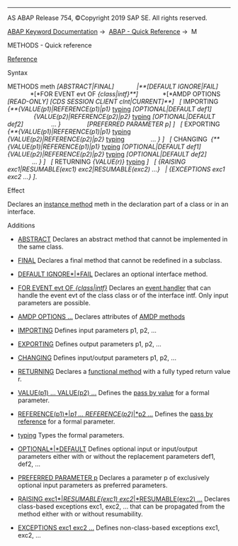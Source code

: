   

* * *

AS ABAP Release 754, ©Copyright 2019 SAP SE. All rights reserved.

[ABAP Keyword Documentation](javascript:call_link\('abenabap.htm'\)) →  [ABAP - Quick Reference](javascript:call_link\('abenabap_shortref.htm'\)) →  M

METHODS - Quick reference

[Reference](javascript:call_link\('abapmethods.htm'\))

Syntax

METHODS meth *\[*ABSTRACT*|*FINAL*\]*
            *|**\[*DEFAULT IGNORE*|*FAIL*\]*
             *\[*FOR EVENT evt OF *{*class*|*intf*}**\]*
             *\[*AMDP OPTIONS *\[*READ-ONLY*\]* *\[*CDS SESSION CLIENT clnt|CURRENT*\]**\]*
  *\[* IMPORTING *{**{*VALUE(p1)*|*REFERENCE(p1)*|*p1*}* [typing](javascript:call_link\('abentyping_shortref.htm'\)) *\[*OPTIONAL*|*DEFAULT def1*\]*
               *{*VALUE(p2)*|*REFERENCE(p2)*|*p2*}* [typing](javascript:call_link\('abentyping_shortref.htm'\)) *\[*OPTIONAL*|*DEFAULT def2*\]*
               ... *}*
              *\[*PREFERRED PARAMETER p*\]* *\]*
  *\[* EXPORTING *{**{*VALUE(p1)*|*REFERENCE(p1)*|*p1*}* [typing](javascript:call_link\('abentyping_shortref.htm'\))
               *{*VALUE(p2)*|*REFERENCE(p2)*|*p2*}* [typing](javascript:call_link\('abentyping_shortref.htm'\))
              ... *}* *\]*
  *\[* CHANGING  *{**{*VALUE(p1)*|*REFERENCE(p1)*|*p1*}* [typing](javascript:call_link\('abentyping_shortref.htm'\)) *\[*OPTIONAL*|*DEFAULT def1*\]*
               *{*VALUE(p2)*|*REFERENCE(p2)*|*p2*}* [typing](javascript:call_link\('abentyping_shortref.htm'\)) *\[*OPTIONAL*|*DEFAULT def2*\]*
              ... *}* *\]*
  *\[* RETURNING *{*VALUE(r)*}* [typing](javascript:call_link\('abentyping_shortref.htm'\)) *\]*
  *\[* *{*RAISING exc1*|*RESUMABLE(exc1) exc2*|*RESUMABLE(exc2) ...*}*
  *|* *{*EXCEPTIONS exc1 exc2 ...*}* *\]*.

Effect

Declares an [instance method](javascript:call_link\('abeninstance_method_glosry.htm'\) "Glossary Entry") meth in the declaration part of a class or in an interface.

Additions

-   [ABSTRACT](javascript:call_link\('abapmethods_abstract_final.htm'\))
    Declares an abstract method that cannot be implemented in the same class.
    
-   [FINAL](javascript:call_link\('abapmethods_abstract_final.htm'\))
    Declares a final method that cannot be redefined in a subclass.
    
-   [DEFAULT IGNORE*|*FAIL](javascript:call_link\('abapmethods_default.htm'\))
    Declares an optional interface method.
    
-   [FOR EVENT evt OF *{*class*|*intf*}*](javascript:call_link\('abapmethods_event_handler.htm'\))
    Declares an [event handler](javascript:call_link\('abenevent_handler_glosry.htm'\) "Glossary Entry") that can handle the event evt of the class class or of the interface intf. Only input parameters are possible.
    
-   [AMDP OPTIONS ...](javascript:call_link\('abapmethods_amdp_options.htm'\))
    Declares attributes of [AMDP methods](javascript:call_link\('abenamdp_method_glosry.htm'\) "Glossary Entry")
    
-   [IMPORTING](javascript:call_link\('abapmethods_general.htm'\))
    Defines input parameters p1, p2, ...
    
-   [EXPORTING](javascript:call_link\('abapmethods_general.htm'\))
    Defines output parameters p1, p2, ...
    
-   [CHANGING](javascript:call_link\('abapmethods_general.htm'\))
    Defines input/output parameters p1, p2, ...
    
-   [RETURNING](javascript:call_link\('abapmethods_functional.htm'\))
    Declares a [functional method](javascript:call_link\('abenfunctional_method_glosry.htm'\) "Glossary Entry") with a fully typed return value r.
    
-   [VALUE(p1) ... VALUE(p2) ...](javascript:call_link\('abapmethods_parameters.htm'\))
    Defines the [pass by value](javascript:call_link\('abenpass_by_value_glosry.htm'\) "Glossary Entry") for a formal parameter.
    
-   [REFERENCE(p1)*|*p1 ... REFERENCE(p2)*|*p2 ...](javascript:call_link\('abapmethods_parameters.htm'\))
    Defines the [pass by reference](javascript:call_link\('abenpass_by_reference_glosry.htm'\) "Glossary Entry") for a formal parameter.
    
-   [typing](javascript:call_link\('abentyping_syntax.htm'\))
    Types the formal parameters.
    
-   [OPTIONAL*|*DEFAULT](javascript:call_link\('abapmethods_parameters.htm'\))
    Defines optional input or input/output parameters either with or without the replacement parameters def1, def2, ...
    
-   [PREFERRED PARAMETER p](javascript:call_link\('abapmethods_general.htm'\))
    Declares a parameter p of exclusively optional input parameters as preferred parameters.
    
-   [RAISING exc1*|*RESUMABLE(exc1) exc2*|*RESUMABLE(exc2) ...](javascript:call_link\('abapmethods_general.htm'\))
    Declares class-based exceptions exc1, exc2, ... that can be propagated from the method either with or without resumability.
    
-   [EXCEPTIONS exc1 exc2 ...](javascript:call_link\('abapmethods_general.htm'\))
    Defines non-class-based exceptions exc1, exc2, ...